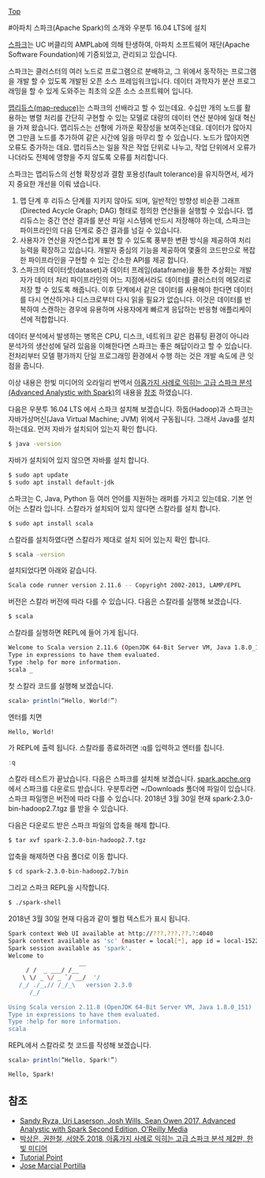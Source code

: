 [Top](index.md)

#아파치 스파크(Apache Spark)의 소개와 우분투 16.04 LTS에 설치

[스파크](http://spark.apache.org/)는 UC 버클리의 AMPLab에 의해 탄생하여, 아파치 소프트웨어 재단(Apache Software Foundation)에 기증되었고, 관리되고 있습니다.

스파크는 클러스터의 여러 노드로 프로그램으르 분배하고, 그 위에서 동작하는 프로그램을 개발 할 수 있도록 개발된 오픈 소스 프레임워크입니다. 데이터 과학자가 분산 프로그래밍을 할 수 있게 도와주는 최초의 오픈 소스 소프트웨어 입니다.

[맵리듀스(map-reduce)](http://www.flowdas.com/wp-content/uploads/2009/10/mapreduce-osdi041.pdf)는 스파크의 선배라고 할 수 있는데요. 수십만 개의 노드를 활용하는 병렬 처리를 간단히 구현할 수 있는 모델로 대량의 데이터 연산 분야에 일대 혁신을 가져 왔습니다. 맵리듀스는 선형에 가까운 확장성을 보여주는데요. 데이터가 많아지면 그만큼 노드를 추가하여 같은 시간에 일을 마무리 할 수 있습니다. 노드가 많아지면 오류도 증가하는 데요. 맵리듀스는 일을 작은 작업 단위로 나누고, 작업 단위에서 오류가 나더라도 전체에 영향을 주지 않도록 오류를 처리합니다.

스파크는 맵리듀스의 선형 확장성과 결함 포용성(fault tolerance)을 유지하면서, 세가지 중요한 개선을 이뤄 냈습니다.

1. 맵 단계 후 리듀스 단계를 지키지 않아도 되며, 일반적인 방향성 비순환 그래프(Directed Acycle Graph; DAG) 형태로 정의한 연산들을 실행할 수 있습니다. 맵리듀스는 중간 연산 결과를 분산 파일 시스템에 반드시 저장해야 하는데, 스파크는 파이프라인의 다음 단계로 중간 결과를 넘길 수 있습니다.
2. 사용자가 연산을 자연스럽게 표현 할 수 있도록 풍부한 변환 방식을 제공하여 처리 능력을 확장하고 있습니다. 개발자 중심의 기능을 제공하여 몇줄의 코드만으로 복잡한 파이프라인을 구현할 수 있는 간소한 API를 제공 합니다.
3. 스파크의 데이터셋(dataset)과 데이터 프레임(dataframe)을 통한 추상화는 개발자가 데이터 처리 파이프라인의 어느 지점에서라도 데이터를 클러스터의 메모리로 저장 할 수 있도록 해줍니다. 이후 단계에서 같은 데이터를 사용해야 한다면 데이터를 다시 연산하거나 디스크로부터 다시 읽을 필요가 없습니다. 이것은 데이터를 반복하여 스캔하는 경우에 유용하며 사용자에게 빠르게 응답하는 반응형 애플리케이션에 적합합니다.

데이터 분석에서 발생하는 병목은 CPU, 디스크, 네트워크 같은 컴퓨팅 환경이 아니라 분석가의 생산성에 달려 있음을 이해한다면 스파크는 좋은 해답이라고 할 수 있습니다. 전처리부터 모델 평가까지 단일 프로그래밍 환경에서 수행 하는 것은 개발 속도에 큰 잇점을 줍니다.

이상 내용은 한빛 미디어의 오라일리 번역서 [아홉가지 사례로 익히는 고급 스파크 분석(Advanced Analystic with Spark)](http://www.hanbit.co.kr/media/books/book_view.html?p_code=B2901427500)의 내용을 [참조](http://preview2.hanbit.co.kr/books/qekj/) 하였습니다.

다음은 우분투 16.04 LTS 에서 스파크 설치해 보겠습니다. 하둡(Hadoop)과 스파크는 자바가상머신(Java Virtual Machine; JVM) 위에서 구동됩니다. 그래서 Java를 설치하는데요. 먼저 자바가 설치되어 있는지 확인 합니다.

```sh
$ java -version
```

자바가 설치되어 있지 않으면 자바를 설치 합니다.

```sh
$ sudo apt update
$ sudo apt install default-jdk
```

스파크는 C, Java, Python 등 여러 언어를 지원하는 래퍼를 가지고 있는데요. 기본 언어는 스칼라 입니다. 스칼라가 설치되어 있지 않다면 스칼라를 설치 합니다.

```sh
$ sudo apt install scala
```

스칼라를 설치하였다면 스칼라가 제대로 설치 되어 있는지 확인 합니다.

```sh
$ scala -version
```

설치되었다면 아래와 같습니다.

```sh
Scala code runner version 2.11.6 -- Copyright 2002-2013, LAMP/EPFL
```

버전은 스칼라 버전에 따라 다를 수 있습니다. 다음은 스칼라를 실행해 보겠습니다.

```sh
$ scala
```

스칼라를 실행하면 REPL에 들어 가게 됩니다.

```sh
Welcome to Scala version 2.11.6 (OpenJDK 64-Bit Server VM, Java 1.8.0_151).
Type in expressions to have them evaluated.
Type :help for more information.
scala _
```

첫 스칼라 코드를 실행해 보겠습니다.

```scala
scala> println(“Hello, World!”)
```

엔터를 치면

```sh
Hello, World!
```

가 REPL에 출력 됩니다. 스칼라를 종료하려면 :q를 입력하고 엔터를 칩니다.

```scala
:q
```

스칼라 테스트가 끝났습니다. 다음은 스파크를 설치해 보겠습니다. [spark.apche.org](https://spark.apache.org/downloads.html)에서 스파크를 다운로드 받습니다. 우분투라면 ~/Downloads 폴더에 파일이 있습니다. 스파크 파일명은 버전에 따라 다를 수 있습니다. 2018년 3월 30일 현재 spark-2.3.0-bin-hadoop2.7.tgz 를 받을 수 있습니다.

다음은 다운로드 받은 스파크 파일의 압축을 해제 합니다.

```sh
$ tar xvf spark-2.3.0-bin-hadoop2.7.tgz
```

압축을 해제하면 다음 폴더로 이동 합니다.

```sh
$ cd spark-2.3.0-bin-hadoop2.7/bin
```

그리고 스파크 REPL을 시작합니다.

```sh
$ ./spark-shell
```

2018년 3월 30일 현재 다음과 같이 웰컴 텍스트가 표시 됩니다.

```sh
Spark context Web UI available at http://???.???.??.?:4040
Spark context available as 'sc' (master = local[*], app id = local-1522375767174).
Spark session available as 'spark'.
Welcome to
                    __
     / /  _ ___/ /__
    \ \/ _ \/ _ `/ __/  '/
   /_/ ./_,// /_/_\   version 2.3.0
      /_/
         
Using Scala version 2.11.8 (OpenJDK 64-Bit Server VM, Java 1.8.0_151)
Type in expressions to have them evaluated.
Type :help for more information.
scala
```

REPL에서 스칼라로 첫 코드를 작성해 보겠습니다. 

```scala
scala> println(“Hello, Spark!”)
```

```sh
Hello, Spark!
```

## 참조

- [Sandy Ryza, Uri Laserson, Josh Wills, Sean Owen 2017, Advanced Analystic with Spark Second Edition, O’Reilly Media](http://shop.oreilly.com/product/0636920056591.do)
- [박상은, 권한철, 서양주 2018, 아홉가지 사례로 익히는 고급 스파크 분석 제2판, 한빛 미디어](http://www.hanbit.co.kr/media/books/book_view.html?p_code=B2901427500)
- [Tutorial Point](https://www.tutorialspoint.com/apache_spark/apache_spark_installation.htm)
- [Jose Marcial Portilla](https://medium.com/@josemarcialportilla/installing-scala-and-spark-on-ubuntu-5665ee4b62b1)